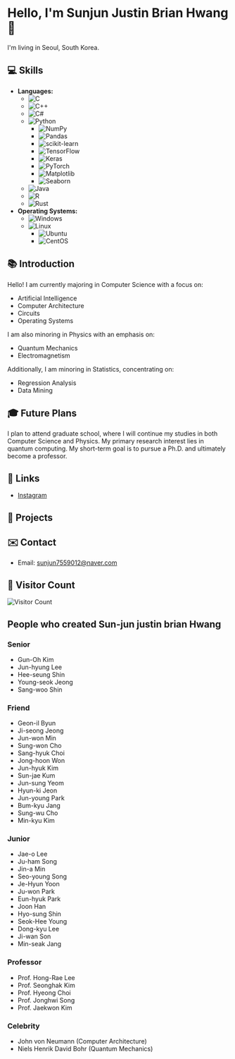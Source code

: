 # Hello, I'm Sunjun Justin Brian Hwang 👋

I'm living in Seoul, South Korea.

## 💻 Skills

- **Languages:**
  - ![C](https://img.shields.io/badge/-C-000?&logo=C&logoColor=white)
  - ![C++](https://img.shields.io/badge/-C++-00599C?&logo=C%2B%2B&logoColor=white)
  - ![C#](https://img.shields.io/badge/-C%23-239120?&logo=C-Sharp&logoColor=white)
  - ![Python](https://img.shields.io/badge/-Python-3776AB?&logo=Python&logoColor=white)
    - ![NumPy](https://img.shields.io/badge/-NumPy-013243?&logo=NumPy&logoColor=white)
    - ![Pandas](https://img.shields.io/badge/-Pandas-150458?&logo=pandas&logoColor=white)
    - ![scikit-learn](https://img.shields.io/badge/-scikit--learn-F7931E?&logo=scikit-learn&logoColor=white)
    - ![TensorFlow](https://img.shields.io/badge/-TensorFlow-FF6F00?&logo=TensorFlow&logoColor=white)
    - ![Keras](https://img.shields.io/badge/-Keras-D00000?&logo=Keras&logoColor=white)
    - ![PyTorch](https://img.shields.io/badge/-PyTorch-EE4C2C?&logo=PyTorch&logoColor=white)
    - ![Matplotlib](https://img.shields.io/badge/-Matplotlib-ffdd54?&logo=Matplotlib&logoColor=black)
    - ![Seaborn](https://img.shields.io/badge/-Seaborn-3776AB?&logo=Seaborn&logoColor=white)
  - ![Java](https://img.shields.io/badge/-Java-007396?&logo=Java&logoColor=white)
  - ![R](https://img.shields.io/badge/-R-276DC3?&logo=R&logoColor=white)
  - ![Rust](https://img.shields.io/badge/-Rust-000?&logo=Rust&logoColor=white)
- **Operating Systems:**
  - ![Windows](https://img.shields.io/badge/-Windows-0078D6?&logo=Windows&logoColor=white)
  - ![Linux](https://img.shields.io/badge/-Linux-FCC624?&logo=Linux&logoColor=black)
    - ![Ubuntu](https://img.icons8.com/color/48/000000/ubuntu--v1.png)
    - ![CentOS](https://img.icons8.com/color/48/000000/centos.png) 

## 📚 Introduction
Hello! I am currently majoring in Computer Science with a focus on:
- Artificial Intelligence
- Computer Architecture
- Circuits
- Operating Systems

I am also minoring in Physics with an emphasis on:
- Quantum Mechanics
- Electromagnetism

Additionally, I am minoring in Statistics, concentrating on:
- Regression Analysis
- Data Mining

## 🎓 Future Plans
I plan to attend graduate school, where I will continue my studies in both Computer Science and Physics. My primary research interest lies in quantum computing. My short-term goal is to pursue a Ph.D. and ultimately become a professor.

## 🔗 Links
- [Instagram](https://www.instagram.com/jun_bri0123)

## 🚀 Projects

## ✉️ Contact
- Email: sunjun7559012@naver.com

## 🌟 Visitor Count
![Visitor Count](https://komarev.com/ghpvc/?username=yourusername&color=blue)

## People who created Sun-jun justin brian Hwang

### Senior
- Gun-Oh Kim
- Jun-hyung Lee
- Hee-seung Shin
- Young-seok Jeong
- Sang-woo Shin

### Friend
- Geon-il Byun
- Ji-seong Jeong
- Jun-won Min
- Sung-won Cho
- Sang-hyuk Choi
- Jong-hoon Won
- Jun-hyuk Kim
- Sun-jae Kum
- Jun-sung Yeom
- Hyun-ki Jeon
- Jun-young Park
- Bum-kyu Jang
- Sung-wu Cho
- Min-kyu Kim

### Junior
- Jae-o Lee
- Ju-ham Song
- Jin-a Min
- Seo-young Song
- Je-Hyun Yoon
- Ju-won Park
- Eun-hyuk Park
- Joon Han
- Hyo-sung Shin
- Seok-Hee Young
- Dong-kyu Lee
- Ji-wan Son
- Min-seak Jang

### Professor
- Prof. Hong-Rae Lee
- Prof. Seonghak Kim
- Prof. Hyeong Choi
- Prof. Jonghwi Song
- Prof. Jaekwon Kim

### Celebrity
- John von Neumann (Computer Architecture)
- Niels Henrik David Bohr (Quantum Mechanics)
